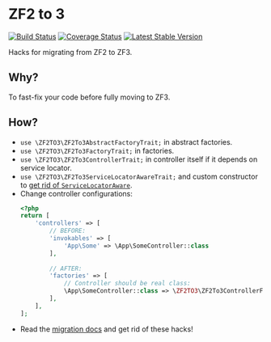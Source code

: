 # ZF2 to 3

[![Build Status](https://travis-ci.org/zored/zf2-to-3.svg?branch=master)](https://travis-ci.org/zored/zf2-to-3)
[![Coverage Status](https://coveralls.io/repos/github/zored/zf2-to-3/badge.svg?branch=master)](https://coveralls.io/github/zored/zf2-to-3?branch=master)
[![Latest Stable Version](https://poser.pugx.org/zored/zf2-to-3/v/stable)](https://packagist.org/packages/zored/zf2-to-3)

Hacks for migrating from ZF2 to ZF3.

## Why?
To fast-fix your code before fully moving to ZF3.

## How?
- `use \ZF2TO3\ZF2To3AbstractFactoryTrait;` in abstract factories.
- `use \ZF2TO3\ZF2To3FactoryTrait;` in factories.
- `use \ZF2TO3\ZF2To3ControllerTrait;` in controller itself if it depends on service locator.
- `use \ZF2TO3\ZF2To3ServiceLocatorAwareTrait;` and custom constructor to [get rid of `ServiceLocatorAware`](https://docs.zendframework.com/zend-mvc/migration/to-v3-0/#servicelocatoraware-initializers).
- Change controller configurations:
  ```php
  <?php
  return [
      'controllers' => [
          // BEFORE:
          'invokables' => [
              'App\Some' => \App\SomeController::class
          ],
          
          // AFTER:
          'factories' => [
              // Controller should be real class:
              \App\SomeController::class => \ZF2TO3\ZF2To3ControllerFactory::class
          ],
      ],
  ];
  ```
- Read the [migration docs](https://docs.zendframework.com/zend-mvc/migration/to-v3-0/) and get rid of these hacks!
